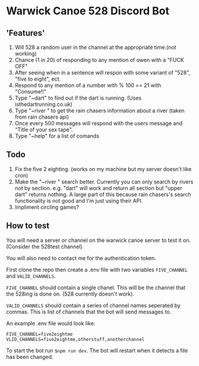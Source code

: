 # Warwick Canoe 528 Discord Bot

## 'Features'

1. Will 528 a random user in the channel at the appropriate time.(not working)
2. Chance (1 in 20) of responding to any mention of owen with a "FUCK OFF"
3. After seeing when in a sentence will respon with some variant of "528", "five to eight", ect.
4. Respond to any mention of a number with % 100 == 21 with "Consume!!"
5. Type "~dart" to find out if the dart is running. (Uses isthedartrunning.co.uk)
6. Type "~river <river>" to get the rain chasers information about a river (taken from rain chasers api)
7. Once every 500 messages will respond with the users message and "Title of your sex tape".
8. Type "~help" for a list of comands

## Todo

1. Fix the five 2 eighting. (works on my machine but my server doesn't like cron)
2. Make the "~river <river>" search better. Currently you can only search by rivers not by section. e.g. "dart" will work and return all section but "upper dart" returns nothing. A large part of this because rain chasers's search functionality is not good and I'm just using their API.
3. Impliment circling games?

## How to test

You will need a server or channel on the warwick canoe server to test it on. (Consider the 528test channel)

You will also need to contact me for the authentication token.

First clone the repo then create a .env file with two variables `FIVE_CHANNEL` and `VALID_CHANNELS`.

`FIVE_CHANNEL` should contain a single chanel. This will be the channel that the 528ing is done on. (528 currently doesn't work).

`VALID_CHANNELS` should contain a series of channel names seperated by commas. This is list of channels that the bot will send messages to.

An example .env file would look like: 

```
FIVE_CHANNEL=five2eightme
VLID_CHANNELS=five2eightme,otherstuff,anotherchannel
```

To start the bot run `$npm run dev`. The bot will restart when it detects a file has been changed.

